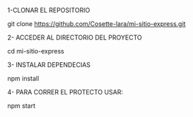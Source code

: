 1-CLONAR EL REPOSITORIO

git clone https://github.com/Cosette-lara/mi-sitio-express.git

2- ACCEDER AL DIRECTORIO DEL PROYECTO

cd mi-sitio-express

3- INSTALAR DEPENDECIAS

npm install

4- PARA CORRER EL PROTECTO USAR:

npm start
